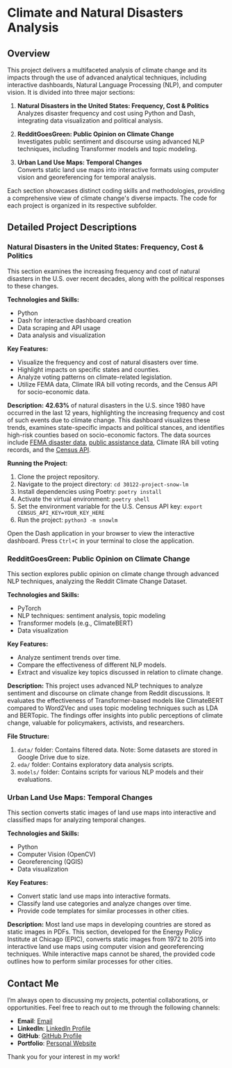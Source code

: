 # Climate and Natural Disasters Analysis

## Overview

This project delivers a multifaceted analysis of climate change and its impacts through the use of advanced analytical techniques, including interactive dashboards, Natural Language Processing (NLP), and computer vision. It is divided into three major sections:

1. **Natural Disasters in the United States: Frequency, Cost & Politics**  
   Analyzes disaster frequency and cost using Python and Dash, integrating data visualization and political analysis.

2. **RedditGoesGreen: Public Opinion on Climate Change**  
   Investigates public sentiment and discourse using advanced NLP techniques, including Transformer models and topic modeling.

3. **Urban Land Use Maps: Temporal Changes**  
   Converts static land use maps into interactive formats using computer vision and georeferencing for temporal analysis.

Each section showcases distinct coding skills and methodologies, providing a comprehensive view of climate change's diverse impacts. The code for each project is organized in its respective subfolder.

## Detailed Project Descriptions

### Natural Disasters in the United States: Frequency, Cost & Politics

This section examines the increasing frequency and cost of natural disasters in the U.S. over recent decades, along with the political responses to these changes.

**Technologies and Skills:**
- Python
- Dash for interactive dashboard creation
- Data scraping and API usage
- Data analysis and visualization

**Key Features:**
- Visualize the frequency and cost of natural disasters over time.
- Highlight impacts on specific states and counties.
- Analyze voting patterns on climate-related legislation.
- Utilize FEMA data, Climate IRA bill voting records, and the Census API for socio-economic data.

**Description:**
**42.63%** of natural disasters in the U.S. since 1980 have occurred in the last 12 years, highlighting the increasing frequency and cost of such events due to climate change. This dashboard visualizes these trends, examines state-specific impacts and political stances, and identifies high-risk counties based on socio-economic factors. The data sources include [FEMA disaster data](https://www.fema.gov/openfema-data-page/disaster-declarations-summaries-v2), [public assistance data](https://www.fema.gov/openfema-data-page/public-assistance-funded-project-summaries-v1), Climate IRA bill voting records, and the [Census API](https://www.census.gov/data/developers/data-sets.html).

**Running the Project:**
1. Clone the project repository.
2. Navigate to the project directory: `cd 30122-project-snow-lm`
3. Install dependencies using Poetry: `poetry install`
4. Activate the virtual environment: `poetry shell`
5. Set the environment variable for the U.S. Census API key: `export CENSUS_API_KEY=YOUR_KEY_HERE`
6. Run the project: `python3 -m snowlm`

Open the Dash application in your browser to view the interactive dashboard. Press `Ctrl+C` in your terminal to close the application.

### RedditGoesGreen: Public Opinion on Climate Change

This section explores public opinion on climate change through advanced NLP techniques, analyzing the Reddit Climate Change Dataset.

**Technologies and Skills:**
- PyTorch
- NLP techniques: sentiment analysis, topic modeling
- Transformer models (e.g., ClimateBERT)
- Data visualization

**Key Features:**
- Analyze sentiment trends over time.
- Compare the effectiveness of different NLP models.
- Extract and visualize key topics discussed in relation to climate change.

**Description:**
This project uses advanced NLP techniques to analyze sentiment and discourse on climate change from Reddit discussions. It evaluates the effectiveness of Transformer-based models like ClimateBERT compared to Word2Vec and uses topic modeling techniques such as LDA and BERTopic. The findings offer insights into public perceptions of climate change, valuable for policymakers, activists, and researchers.

**File Structure:**
1. `data/` folder: Contains filtered data. Note: Some datasets are stored in Google Drive due to size.
2. `eda/` folder: Contains exploratory data analysis scripts.
3. `models/` folder: Contains scripts for various NLP models and their evaluations.

### Urban Land Use Maps: Temporal Changes

This section converts static images of land use maps into interactive and classified maps for analyzing temporal changes.

**Technologies and Skills:**
- Python
- Computer Vision (OpenCV)
- Georeferencing (QGIS)
- Data visualization

**Key Features:**
- Convert static land use maps into interactive formats.
- Classify land use categories and analyze changes over time.
- Provide code templates for similar processes in other cities.

**Description:**
Most land use maps in developing countries are stored as static images in PDFs. This section, developed for the Energy Policy Institute at Chicago (EPIC), converts static images from 1972 to 2015 into interactive land use maps using computer vision and georeferencing techniques. While interactive maps cannot be shared, the provided code outlines how to perform similar processes for other cities.

## Contact Me

I’m always open to discussing my projects, potential collaborations, or opportunities. Feel free to reach out to me through the following channels:

- **Email**: [Email](mailto:hvpachisia@gmail.com)
- **LinkedIn**: [LinkedIn Profile](https://www.linkedin.com/in/hvpachisia)
- **GitHub**: [GitHub Profile](https://github.com/hvpachisia)
- **Portfolio**: [Personal Website](https://harshpachisia.com) 

Thank you for your interest in my work!